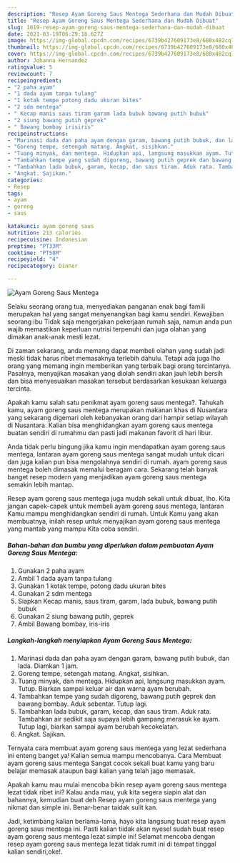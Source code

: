 ```yaml
---
description: "Resep Ayam Goreng Saus Mentega Sederhana dan Mudah Dibuat"
title: "Resep Ayam Goreng Saus Mentega Sederhana dan Mudah Dibuat"
slug: 1019-resep-ayam-goreng-saus-mentega-sederhana-dan-mudah-dibuat
date: 2021-03-19T06:29:18.627Z
image: https://img-global.cpcdn.com/recipes/6739b427609173e8/680x482cq70/ayam-goreng-saus-mentega-foto-resep-utama.jpg
thumbnail: https://img-global.cpcdn.com/recipes/6739b427609173e8/680x482cq70/ayam-goreng-saus-mentega-foto-resep-utama.jpg
cover: https://img-global.cpcdn.com/recipes/6739b427609173e8/680x482cq70/ayam-goreng-saus-mentega-foto-resep-utama.jpg
author: Johanna Hernandez
ratingvalue: 5
reviewcount: 7
recipeingredient:
- "2 paha ayam"
- "1 dada ayam tanpa tulang"
- "1 kotak tempe potong dadu ukuran bites"
- "2 sdm mentega"
- " Kecap manis saus tiram garam lada bubuk bawang putih bubuk"
- "2 siung bawang putih geprek"
- " Bawang bombay irisiris"
recipeinstructions:
- "Marinasi dada dan paha ayam dengan garam, bawang putih bubuk, dan lada. Diamkan 1 jam."
- "Goreng tempe, setengah matang. Angkat, sisihkan."
- "Tuang minyak, dan mentega. Hidupkan api, langsung masukkan ayam. Tutup. Biarkan sampai keluar air dan warna ayam berubah."
- "Tambahkan tempe yang sudah digoreng, bawang putih geprek dan bawang bombay. Aduk sebentar. Tutup lagi."
- "Tambahkan lada bubuk, garam, kecap, dan saus tiram. Aduk rata. Tambahkan air sedikit saja supaya lebih gampang merasuk ke ayam. Tutup lagi, biarkan sampai ayam berubah kecokelatan."
- "Angkat. Sajikan."
categories:
- Resep
tags:
- ayam
- goreng
- saus

katakunci: ayam goreng saus 
nutrition: 213 calories
recipecuisine: Indonesian
preptime: "PT33M"
cooktime: "PT58M"
recipeyield: "4"
recipecategory: Dinner

---
```



![Ayam Goreng Saus Mentega](https://img-global.cpcdn.com/recipes/6739b427609173e8/680x482cq70/ayam-goreng-saus-mentega-foto-resep-utama.jpg)

Selaku seorang orang tua, menyediakan panganan enak bagi famili merupakan hal yang sangat menyenangkan bagi kamu sendiri. Kewajiban seorang ibu Tidak saja mengerjakan pekerjaan rumah saja, namun anda pun wajib memastikan keperluan nutrisi terpenuhi dan juga olahan yang dimakan anak-anak mesti lezat.

Di zaman  sekarang, anda memang dapat membeli olahan yang sudah jadi meski tidak harus ribet memasaknya terlebih dahulu. Tetapi ada juga lho orang yang memang ingin memberikan yang terbaik bagi orang tercintanya. Pasalnya, menyajikan masakan yang diolah sendiri akan jauh lebih bersih dan bisa menyesuaikan masakan tersebut berdasarkan kesukaan keluarga tercinta. 



Apakah kamu salah satu penikmat ayam goreng saus mentega?. Tahukah kamu, ayam goreng saus mentega merupakan makanan khas di Nusantara yang sekarang digemari oleh kebanyakan orang dari hampir setiap wilayah di Nusantara. Kalian bisa menghidangkan ayam goreng saus mentega buatan sendiri di rumahmu dan pasti jadi makanan favorit di hari libur.

Anda tidak perlu bingung jika kamu ingin mendapatkan ayam goreng saus mentega, lantaran ayam goreng saus mentega sangat mudah untuk dicari dan juga kalian pun bisa mengolahnya sendiri di rumah. ayam goreng saus mentega boleh dimasak memalui beragam cara. Sekarang telah banyak banget resep modern yang menjadikan ayam goreng saus mentega semakin lebih mantap.

Resep ayam goreng saus mentega juga mudah sekali untuk dibuat, lho. Kita jangan capek-capek untuk membeli ayam goreng saus mentega, lantaran Kamu mampu menghidangkan sendiri di rumah. Untuk Kamu yang akan membuatnya, inilah resep untuk menyajikan ayam goreng saus mentega yang mantab yang mampu Kita coba sendiri.

<!--inarticleads1-->

##### Bahan-bahan dan bumbu yang diperlukan dalam pembuatan Ayam Goreng Saus Mentega:

1. Gunakan 2 paha ayam
1. Ambil 1 dada ayam tanpa tulang
1. Gunakan 1 kotak tempe, potong dadu ukuran bites
1. Gunakan 2 sdm mentega
1. Siapkan  Kecap manis, saus tiram, garam, lada bubuk, bawang putih bubuk
1. Gunakan 2 siung bawang putih, geprek
1. Ambil  Bawang bombay, iris-iris




<!--inarticleads2-->

##### Langkah-langkah menyiapkan Ayam Goreng Saus Mentega:

1. Marinasi dada dan paha ayam dengan garam, bawang putih bubuk, dan lada. Diamkan 1 jam.
1. Goreng tempe, setengah matang. Angkat, sisihkan.
1. Tuang minyak, dan mentega. Hidupkan api, langsung masukkan ayam. Tutup. Biarkan sampai keluar air dan warna ayam berubah.
1. Tambahkan tempe yang sudah digoreng, bawang putih geprek dan bawang bombay. Aduk sebentar. Tutup lagi.
1. Tambahkan lada bubuk, garam, kecap, dan saus tiram. Aduk rata. Tambahkan air sedikit saja supaya lebih gampang merasuk ke ayam. Tutup lagi, biarkan sampai ayam berubah kecokelatan.
1. Angkat. Sajikan.




Ternyata cara membuat ayam goreng saus mentega yang lezat sederhana ini enteng banget ya! Kalian semua mampu mencobanya. Cara Membuat ayam goreng saus mentega Sangat cocok sekali buat kamu yang baru belajar memasak ataupun bagi kalian yang telah jago memasak.

Apakah kamu mau mulai mencoba bikin resep ayam goreng saus mentega lezat tidak ribet ini? Kalau anda mau, yuk kita segera siapin alat dan bahannya, kemudian buat deh Resep ayam goreng saus mentega yang nikmat dan simple ini. Benar-benar taidak sulit kan. 

Jadi, ketimbang kalian berlama-lama, hayo kita langsung buat resep ayam goreng saus mentega ini. Pasti kalian tiidak akan nyesel sudah buat resep ayam goreng saus mentega lezat simple ini! Selamat mencoba dengan resep ayam goreng saus mentega lezat tidak rumit ini di tempat tinggal kalian sendiri,oke!.

